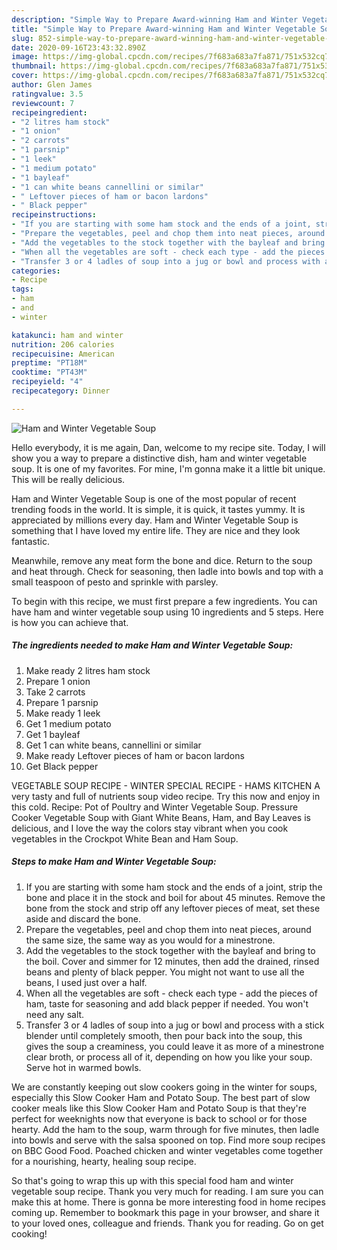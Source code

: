 ```yaml
---
description: "Simple Way to Prepare Award-winning Ham and Winter Vegetable Soup"
title: "Simple Way to Prepare Award-winning Ham and Winter Vegetable Soup"
slug: 852-simple-way-to-prepare-award-winning-ham-and-winter-vegetable-soup
date: 2020-09-16T23:43:32.890Z
image: https://img-global.cpcdn.com/recipes/7f683a683a7fa871/751x532cq70/ham-and-winter-vegetable-soup-recipe-main-photo.jpg
thumbnail: https://img-global.cpcdn.com/recipes/7f683a683a7fa871/751x532cq70/ham-and-winter-vegetable-soup-recipe-main-photo.jpg
cover: https://img-global.cpcdn.com/recipes/7f683a683a7fa871/751x532cq70/ham-and-winter-vegetable-soup-recipe-main-photo.jpg
author: Glen James
ratingvalue: 3.5
reviewcount: 7
recipeingredient:
- "2 litres ham stock"
- "1 onion"
- "2 carrots"
- "1 parsnip"
- "1 leek"
- "1 medium potato"
- "1 bayleaf"
- "1 can white beans cannellini or similar"
- " Leftover pieces of ham or bacon lardons"
- " Black pepper"
recipeinstructions:
- "If you are starting with some ham stock and the ends of a joint, strip the bone and place it in the stock and boil for about 45 minutes. Remove the bone from the stock and strip off any leftover pieces of meat, set these aside and discard the bone."
- "Prepare the vegetables, peel and chop them into neat pieces, around the same size, the same way as you would for a minestrone."
- "Add the vegetables to the stock together with the bayleaf and bring to the boil. Cover and simmer for 12 minutes, then add the drained, rinsed beans and plenty of black pepper. You might not want to use all the beans, I used just over a half."
- "When all the vegetables are soft - check each type - add the pieces of ham, taste for seasoning and add black pepper if needed. You won&#39;t need any salt."
- "Transfer 3 or 4 ladles of soup into a jug or bowl and process with a stick blender until completely smooth, then pour back into the soup, this gives the soup a creaminess, you could leave it as more of a minestrone clear broth, or process all of it, depending on how you like your soup. Serve hot in warmed bowls."
categories:
- Recipe
tags:
- ham
- and
- winter

katakunci: ham and winter 
nutrition: 206 calories
recipecuisine: American
preptime: "PT18M"
cooktime: "PT43M"
recipeyield: "4"
recipecategory: Dinner

---
```



![Ham and Winter Vegetable Soup](https://img-global.cpcdn.com/recipes/7f683a683a7fa871/751x532cq70/ham-and-winter-vegetable-soup-recipe-main-photo.jpg)

Hello everybody, it is me again, Dan, welcome to my recipe site. Today, I will show you a way to prepare a distinctive dish, ham and winter vegetable soup. It is one of my favorites. For mine, I'm gonna make it a little bit unique. This will be really delicious.

Ham and Winter Vegetable Soup is one of the most popular of recent trending foods in the world. It is simple, it is quick, it tastes yummy. It is appreciated by millions every day. Ham and Winter Vegetable Soup is something that I have loved my entire life. They are nice and they look fantastic.

Meanwhile, remove any meat form the bone and dice. Return to the soup and heat through. Check for seasoning, then ladle into bowls and top with a small teaspoon of pesto and sprinkle with parsley.


To begin with this recipe, we must first prepare a few ingredients. You can have ham and winter vegetable soup using 10 ingredients and 5 steps. Here is how you can achieve that.

<!--inarticleads1-->

##### The ingredients needed to make Ham and Winter Vegetable Soup:

1. Make ready 2 litres ham stock
1. Prepare 1 onion
1. Take 2 carrots
1. Prepare 1 parsnip
1. Make ready 1 leek
1. Get 1 medium potato
1. Get 1 bayleaf
1. Get 1 can white beans, cannellini or similar
1. Make ready  Leftover pieces of ham or bacon lardons
1. Get  Black pepper


VEGETABLE SOUP RECIPE - WINTER SPECIAL RECIPE - HAMS KITCHEN A very tasty and full of nutrients soup video recipe. Try this now and enjoy in this cold. Recipe: Pot of Poultry and Winter Vegetable Soup. Pressure Cooker Vegetable Soup with Giant White Beans, Ham, and Bay Leaves is delicious, and I love the way the colors stay vibrant when you cook vegetables in the Crockpot White Bean and Ham Soup. 

<!--inarticleads2-->

##### Steps to make Ham and Winter Vegetable Soup:

1. If you are starting with some ham stock and the ends of a joint, strip the bone and place it in the stock and boil for about 45 minutes. Remove the bone from the stock and strip off any leftover pieces of meat, set these aside and discard the bone.
1. Prepare the vegetables, peel and chop them into neat pieces, around the same size, the same way as you would for a minestrone.
1. Add the vegetables to the stock together with the bayleaf and bring to the boil. Cover and simmer for 12 minutes, then add the drained, rinsed beans and plenty of black pepper. You might not want to use all the beans, I used just over a half.
1. When all the vegetables are soft - check each type - add the pieces of ham, taste for seasoning and add black pepper if needed. You won&#39;t need any salt.
1. Transfer 3 or 4 ladles of soup into a jug or bowl and process with a stick blender until completely smooth, then pour back into the soup, this gives the soup a creaminess, you could leave it as more of a minestrone clear broth, or process all of it, depending on how you like your soup. Serve hot in warmed bowls.


We are constantly keeping out slow cookers going in the winter for soups, especially this Slow Cooker Ham and Potato Soup. The best part of slow cooker meals like this Slow Cooker Ham and Potato Soup is that they&#39;re perfect for weeknights now that everyone is back to school or for those hearty. Add the ham to the soup, warm through for five minutes, then ladle into bowls and serve with the salsa spooned on top. Find more soup recipes on BBC Good Food. Poached chicken and winter vegetables come together for a nourishing, hearty, healing soup recipe. 

So that's going to wrap this up with this special food ham and winter vegetable soup recipe. Thank you very much for reading. I am sure you can make this at home. There is gonna be more interesting food in home recipes coming up. Remember to bookmark this page in your browser, and share it to your loved ones, colleague and friends. Thank you for reading. Go on get cooking!
